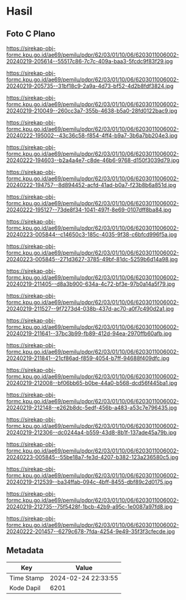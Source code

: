 # Hasil

## Foto C Plano

https://sirekap-obj-formc.kpu.go.id/ae69/pemilu/pdpr/62/03/01/10/06/6203011006002-20240219-205614--55517c86-7c7c-409a-baa3-5fcdc9f83f29.jpg

https://sirekap-obj-formc.kpu.go.id/ae69/pemilu/pdpr/62/03/01/10/06/6203011006002-20240219-205735--31bf18c9-2a9a-4d73-bf52-4d2b8fdf3824.jpg

https://sirekap-obj-formc.kpu.go.id/ae69/pemilu/pdpr/62/03/01/10/06/6203011006002-20240219-210049--260cc3a7-355b-4638-b5a0-28fd0122bac9.jpg

https://sirekap-obj-formc.kpu.go.id/ae69/pemilu/pdpr/62/03/01/10/06/6203011006002-20240222-195002--43c36c58-f854-4ff4-b9a7-3b6a7bb204e3.jpg

https://sirekap-obj-formc.kpu.go.id/ae69/pemilu/pdpr/62/03/01/10/06/6203011006002-20240222-194603--b2a4a4e7-c8de-46b6-9768-d150f3039d79.jpg

https://sirekap-obj-formc.kpu.go.id/ae69/pemilu/pdpr/62/03/01/10/06/6203011006002-20240222-194757--8d894452-acfd-41ad-b0a7-f23b8b6a851d.jpg

https://sirekap-obj-formc.kpu.go.id/ae69/pemilu/pdpr/62/03/01/10/06/6203011006002-20240222-195127--73de8f34-1041-497f-8e69-0107dff8ba84.jpg

https://sirekap-obj-formc.kpu.go.id/ae69/pemilu/pdpr/62/03/01/10/06/6203011006002-20240223-005844--c14650c3-185c-4035-9f38-c6bfcd996f5a.jpg

https://sirekap-obj-formc.kpu.go.id/ae69/pemilu/pdpr/62/03/01/10/06/6203011006002-20240223-005845--271d3627-3785-49bf-81dc-5259b6d14a98.jpg

https://sirekap-obj-formc.kpu.go.id/ae69/pemilu/pdpr/62/03/01/10/06/6203011006002-20240219-211405--d8a3b900-634a-4c72-bf3e-97b0a14a5f79.jpg

https://sirekap-obj-formc.kpu.go.id/ae69/pemilu/pdpr/62/03/01/10/06/6203011006002-20240219-211527--9f7273d4-038b-437d-ac70-a0f7c490d2a1.jpg

https://sirekap-obj-formc.kpu.go.id/ae69/pemilu/pdpr/62/03/01/10/06/6203011006002-20240219-211641--37bc3b99-fb89-412d-94ea-2970ffb60afb.jpg

https://sirekap-obj-formc.kpu.go.id/ae69/pemilu/pdpr/62/03/01/10/06/6203011006002-20240219-211841--21cf86ad-f859-4054-b7ff-94688f409dfc.jpg

https://sirekap-obj-formc.kpu.go.id/ae69/pemilu/pdpr/62/03/01/10/06/6203011006002-20240219-212008--bf06bb65-b0be-44a0-b568-dcd56f445ba1.jpg

https://sirekap-obj-formc.kpu.go.id/ae69/pemilu/pdpr/62/03/01/10/06/6203011006002-20240219-212148--e262b8dc-5edf-456b-a483-a53c7e796435.jpg

https://sirekap-obj-formc.kpu.go.id/ae69/pemilu/pdpr/62/03/01/10/06/6203011006002-20240219-212306--dc0244a4-b559-43d8-8b1f-137ade45a79b.jpg

https://sirekap-obj-formc.kpu.go.id/ae69/pemilu/pdpr/62/03/01/10/06/6203011006002-20240223-005845--55be18a7-fe3d-4207-b382-123a236580c5.jpg

https://sirekap-obj-formc.kpu.go.id/ae69/pemilu/pdpr/62/03/01/10/06/6203011006002-20240219-212539--ba34ffab-094c-4bff-8455-dbf89c2d0175.jpg

https://sirekap-obj-formc.kpu.go.id/ae69/pemilu/pdpr/62/03/01/10/06/6203011006002-20240219-212735--75f5428f-1bcb-42b9-a95c-1e0087a97fd8.jpg

https://sirekap-obj-formc.kpu.go.id/ae69/pemilu/pdpr/62/03/01/10/06/6203011006002-20240222-201457--6279c678-7fda-4254-9e49-35f3f3cfecde.jpg


## Metadata

| Key        | Value               |
| ---------- | ------------------- |
| Time Stamp | 2024-02-24 22:33:55 |
| Kode Dapil | 6201                |



